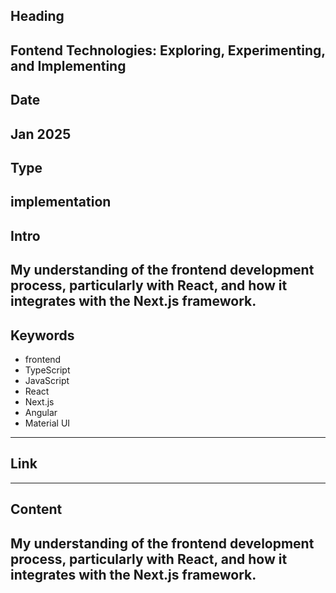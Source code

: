 ## Heading
Fontend Technologies: Exploring, Experimenting, and Implementing
---

## Date
Jan 2025
---

## Type
implementation
---

## Intro
My understanding of the frontend development process, particularly with React, and how it integrates with the Next.js framework.
---

## Keywords
- frontend
- TypeScript
- JavaScript
- React
- Next.js
- Angular
- Material UI
---

## Link
---

## Content
My understanding of the frontend development process, particularly with React, and how it integrates with the Next.js framework.
---
